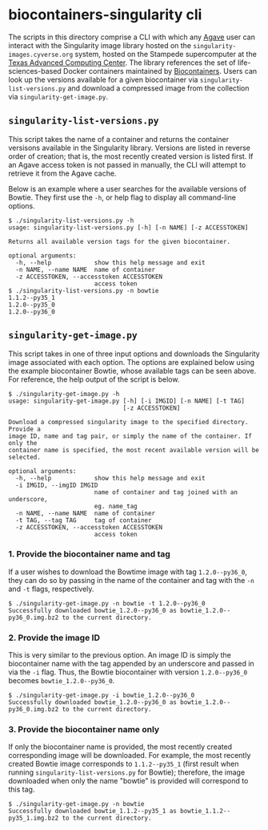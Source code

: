 # biocontainers-singularity cli
The scripts in this directory comprise a CLI with which any [Agave](https://agaveapi.co/) user can interact with the Singularity image library hosted on the `singularity-images.cyverse.org` system, hosted on the Stampede supercomputer at the [Texas Advanced Computing Center](https://www.tacc.utexas.edu/). The library references the set of life-sciences-based Docker containers maintained by [Biocontainers](https://quay.io/organization/biocontainers/). Users can look up the versions available for a given biocontainer via `singularity-list-versions.py` and download a compressed image from the collection via `singularity-get-image.py`.

## `singularity-list-versions.py`
This script takes the name of a container and returns the container versisons available in the Singularity library. Versions are listed in reverse order of creation; that is, the most recently created version is listed first. If an Agave access token is not passed in manually, the CLI will attempt to retrieve it from the Agave cache.

Below is an example where a user searches for the available versions of Bowtie. They first use the `-h`, or help flag to display all command-line options.
```
$ ./singularity-list-versions.py -h
usage: singularity-list-versions.py [-h] [-n NAME] [-z ACCESSTOKEN]

Returns all available version tags for the given biocontainer.

optional arguments:
  -h, --help            show this help message and exit
  -n NAME, --name NAME  name of container
  -z ACCESSTOKEN, --accesstoken ACCESSTOKEN
                        access token
$ ./singularity-list-versions.py -n bowtie
1.1.2--py35_1
1.2.0--py35_0
1.2.0--py36_0
```

## `singularity-get-image.py`
This script takes in one of three input options and downloads the Singularity image associated with each option. The options are explained below using the example biocontainer Bowtie, whose available tags can be seen above. For reference, the help output of the script is below.
```
$ ./singularity-get-image.py -h
usage: singularity-get-image.py [-h] [-i IMGID] [-n NAME] [-t TAG]
                                [-z ACCESSTOKEN]

Download a compressed singularity image to the specified directory. Provide a
image ID, name and tag pair, or simply the name of the container. If only the
container name is specified, the most recent available version will be
selected.

optional arguments:
  -h, --help            show this help message and exit
  -i IMGID, --imgID IMGID
                        name of container and tag joined with an underscore,
                        eg. name_tag
  -n NAME, --name NAME  name of container
  -t TAG, --tag TAG     tag of container
  -z ACCESSTOKEN, --accesstoken ACCESSTOKEN
                        access token
```

### 1. Provide the biocontainer name and tag
If a user wishes to download the Bowtime image with tag `1.2.0--py36_0`, they can do so by passing in the name of the container and tag with the `-n` and `-t` flags, respectively.
```
$ ./singularity-get-image.py -n bowtie -t 1.2.0--py36_0
Successfully downloaded bowtie_1.2.0--py36_0 as bowtie_1.2.0--py36_0.img.bz2 to the current directory.
```

### 2. Provide the image ID
This is very similar to the previous option. An image ID is simply the biocontainer name with the tag appended by an underscore and passed in via the `-i` flag. Thus, the Bowtie biocontainer with version `1.2.0--py36_0` becomes `bowtie_1.2.0--py36_0`.
```
$ ./singularity-get-image.py -i bowtie_1.2.0--py36_0
Successfully downloaded bowtie_1.2.0--py36_0 as bowtie_1.2.0--py36_0.img.bz2 to the current directory.
```

### 3. Provide the biocontainer name only
If only the biocontainer name is provided, the most recently created corresponding image will be downloaded. For example, the most recently created Bowtie image corresponds to `1.1.2--py35_1` (first result when running `singularity-list-versions.py` for Bowtie); therefore, the image downloaded when only the name "bowtie" is provided will correspond to this tag.
```
$ ./singularity-get-image.py -n bowtie
Successfully downloaded bowtie_1.1.2--py35_1 as bowtie_1.1.2--py35_1.img.bz2 to the current directory.
```

